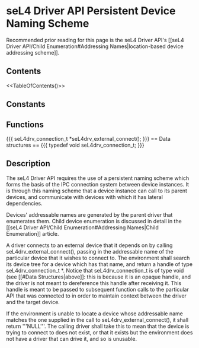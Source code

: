 # seL4 Driver API Persistent Device Naming Scheme


Recommended prior reading for this page is the seL4 Driver API's
[[seL4 Driver API/Child Enumeration\#Addressing Names|location-based
device addressing scheme]].

## Contents
 <<TableOfContents()>>

## Constants


## Functions
 {{{ seL4drv_connection_t
\*seL4drv_external_connect(); }}} == Data structures == {{{ typedef
void seL4drv_connection_t; }}}

## Description


The seL4 Driver API requires the use of a persistent naming scheme which
forms the basis of the IPC connection system between device instances.
It is through this naming scheme that a device instance can call to its
parent devices, and communicate with devices with which it has lateral
dependencies.

Devices' addressable names are generated by the parent driver that
enumerates them. Child device enumeration is discussed in detail in the
[[seL4 Driver API/Child Enumeration\#Addressing Names|Child
Enumeration]] article.

A driver connects to an external device that it depends on by calling
seL4drv_external_connect(), passing in the addressable name of the
particular device that it wishes to connect to. The environment shall
search its device tree for a device which has that name, and return a
handle of type seL4drv_connection_t \*. Notice that
seL4drv_connection_t is of type void (see [[\#Data
Structures|above]]: this is because it is an opaque handle, and the
driver is not meant to dereference this handle after receiving it. This
handle is meant to be passed to subsequent function calls to the
particular API that was connected to in order to maintain context
between the driver and the target device.

If the environment is unable to locate a device whose addressable name
matches the one supplied in the call to seL4drv_external_connect(), it
shall return '''NULL'''. The calling driver shall take this to mean that
the device is trying to connect to does not exist, or that it exists but
the environment does not have a driver that can drive it, and so is
unusable.
